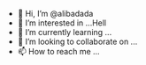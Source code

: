 - 👋 Hi, I’m @alibadada
- 👀 I’m interested in ...Hell
- 🌱 I’m currently learning ...
- 💞️ I’m looking to collaborate on ...
- 📫 How to reach me ...

<!---
alibadada/alibadada is a ✨ special ✨ repository because its `README.md` (this file) appears on your GitHub profile.
You can click the Preview link to take a look at your changes.
--->
